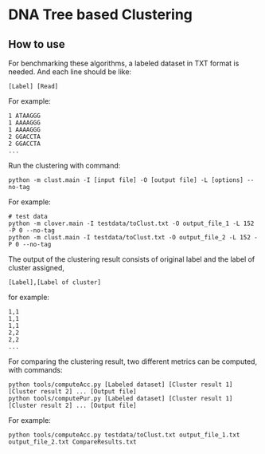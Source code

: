 # DNA Tree based Clustering

## How to use
For benchmarking these algorithms, a labeled dataset in TXT format is needed. And each line should be like:
```shell
[Label] [Read]
```
For example:
```shell
1 ATAAGGG
1 AAAAGGG
1 AAAAGGG
2 GGACCTA
2 GGACCTA
...
```

Run the clustering with command:
```shell
python -m clust.main -I [input file] -O [output file] -L [options] --no-tag
```
For example:
```shell
# test data
python -m clover.main -I testdata/toClust.txt -O output_file_1 -L 152 -P 0 --no-tag
python -m clust.main -I testdata/toClust.txt -O output_file_2 -L 152 -P 0 --no-tag
```

The output of the clustering result consists of original label and the label of cluster assigned, 
```shell
[Label],[Label of cluster]
```
for example:
```shell
1,1
1,1
1,1
2,2
2,2
...
```
For comparing the clustering result, two different metrics can be computed, with commands:
```shell
python tools/computeAcc.py [Labeled dataset] [Cluster result 1] [Cluster result 2] ... [Output file]
python tools/computePur.py [Labeled dataset] [Cluster result 1] [Cluster result 2] ... [Output file]
```
For example:
```shell
python tools/computeAcc.py testdata/toClust.txt output_file_1.txt output_file_2.txt CompareResults.txt
```